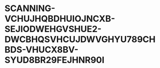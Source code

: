 # SCANNING-VCHUJHQBDHUIOJNCXB-SEJIODWEHGVSHUE2-DWCBHQSVHCUJDWVGHYU789CHBDS-VHUCX8BV-SYUD8BR29FEJHNR90I